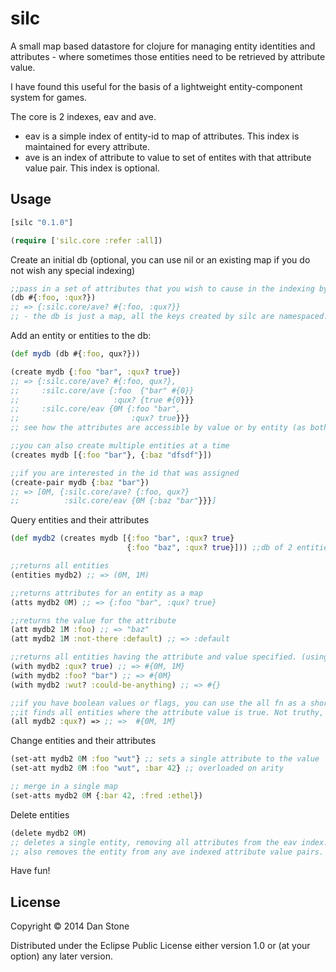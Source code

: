 # silc

A small map based datastore for clojure for managing entity identities and attributes - where sometimes those entities need to be retrieved by attribute value.

I have found this useful for the basis of a lightweight entity-component system for games.

The core is 2 indexes, eav and ave.
- eav is a simple index of entity-id to map of attributes. This index is maintained for every attribute.
- ave is an index of attribute to value to set of entites with that attribute value pair. This index is optional.

## Usage

```clojure
[silc "0.1.0"]
```

```clojure
(require ['silc.core :refer :all])
```

Create an initial db (optional, you can use nil or an existing map if you do not wish any special indexing)

```clojure
;;pass in a set of attributes that you wish to cause in the indexing by value.
(db #{:foo, :qux?})
;; => {:silc.core/ave? #{:foo, :qux?}}
;; - the db is just a map, all the keys created by silc are namespaced.
```

Add an entity or entities to the db:

```clojure
(def mydb (db #{:foo, qux?}))

(create mydb {:foo "bar", :qux? true})
;; => {:silc.core/ave? #{:foo, qux?},
;;     :silc.core/ave {:foo  {"bar" #{0}}
;;                     :qux? {true #{0}}}
;;     :silc.core/eav {0M {:foo "bar",
;;                         :qux? true}}}
;; see how the attributes are accessible by value or by entity (as both attributes specified are indexed by value).

;;you can also create multiple entities at a time
(creates mydb [{:foo "bar"}, {:baz "dfsdf"}])

;;if you are interested in the id that was assigned 
(create-pair mydb {:baz "bar"})
;; => [0M, {:silc.core/ave? {:foo, qux?} 
;;          :silc.core/eav {0M {:baz "bar"}}}]

```
Query entities and their attributes

```clojure
(def mydb2 (creates mydb [{:foo "bar", :qux? true}
                          {:foo "baz", :qux? true}])) ;;db of 2 entities

;;returns all entities
(entities mydb2) ;; => (0M, 1M) 

;;returns attributes for an entity as a map
(atts mydb2 0M) ;; => {:foo "bar", :qux? true}

;;returns the value for the attribute
(att mydb2 1M :foo) ;; => "baz"
(att mydb2 1M :not-there :default) ;; => :default

;;returns all entities having the attribute and value specified. (using the ave index if available)
(with mydb2 :qux? true) ;; => #{0M, 1M}
(with mydb2 :foo? "bar") ;; => #{0M}
(with mydb2 :wut? :could-be-anything) ;; => #{}

;;if you have boolean values or flags, you can use the all fn as a shortcut.
;;it finds all entities where the attribute value is true. Not truthy, literally `true`.
(all mydb2 :qux?) => ;; =>  #{0M, 1M}

```
Change entities and their attributes

```clojure
(set-att mydb2 0M :foo "wut"} ;; sets a single attribute to the value
(set-att mydb2 0M :foo "wut", :bar 42} ;; overloaded on arity

;; merge in a single map
(set-atts mydb2 0M {:bar 42, :fred :ethel})
```

Delete entities

```clojure
(delete mydb2 0M) 
;; deletes a single entity, removing all attributes from the eav index. 
;; also removes the entity from any ave indexed attribute value pairs.

```

Have fun!

## License

Copyright © 2014 Dan Stone

Distributed under the Eclipse Public License either version 1.0 or (at
your option) any later version.
